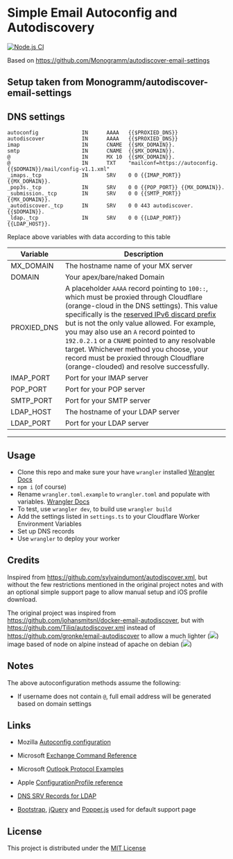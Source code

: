 # Simple Email Autoconfig and Autodiscovery

[![Node.js CI](https://github.com/jhampton/autodiscover-cloudflare-worker/actions/workflows/basic_tests.yaml/badge.svg)](https://github.com/jhampton/autodiscover-cloudflare-worker/actions/workflows/basic_tests.yaml)

Based on https://github.com/Monogramm/autodiscover-email-settings

## Setup taken from Monogramm/autodiscover-email-settings

## DNS settings

    autoconfig              IN      AAAA   {{$PROXIED_DNS}}
    autodiscover            IN      AAAA   {{$PROXIED_DNS}}
    imap                    IN      CNAME  {{$MX_DOMAIN}}.
    smtp                    IN      CNAME  {{$MX_DOMAIN}}.
    @                       IN      MX 10  {{$MX_DOMAIN}}.
    @                       IN      TXT    "mailconf=https://autoconfig.{{$DOMAIN}}/mail/config-v1.1.xml"
    _imaps._tcp             IN      SRV    0 0 {{IMAP_PORT}} {{MX_DOMAIN}}.
    _pop3s._tcp             IN      SRV    0 0 {{POP_PORT}} {{MX_DOMAIN}}.
    _submission._tcp        IN      SRV    0 0 {{SMTP_PORT}} {{MX_DOMAIN}}.
    _autodiscover._tcp      IN      SRV    0 0 443 autodiscover.{{$DOMAIN}}.
    _ldap._tcp              IN      SRV    0 0 {{LDAP_PORT}} {{LDAP_HOST}}.

Replace above variables with data according to this table

| Variable        | Description                         |
| --------------- | ----------------------------------- |
| MX_DOMAIN       | The hostname name of your MX server |
| DOMAIN          | Your apex/bare/naked Domain         |
| PROXIED_DNS     | A placeholder `AAAA` record pointing to `100::`, which must be proxied through Cloudflare (orange-cloud in the DNS settings). This value specifically is the [reserved IPv6 discard prefix](https://tools.ietf.org/html/rfc6666) but is not the only value allowed. For example, you may also use an `A` record pointed to `192.0.2.1` or a `CNAME` pointed to any resolvable target. Whichever method you choose, your record must be proxied through Cloudflare (orange-clouded) and resolve successfully. |
| IMAP_PORT       | Port for your IMAP server           |
| POP_PORT        | Port for your POP server            |
| SMTP_PORT       | Port for your SMTP server           |
| LDAP_HOST       | The hostname of your LDAP server    |
| LDAP_PORT       | Port for your LDAP server           |

---

## Usage

- Clone this repo and make sure your have `wrangler` installed [Wrangler Docs](https://developers.cloudflare.com/workers/cli-wrangler/install-update#install)
- `npm i` (of course)
- Rename `wrangler.toml.example` to `wrangler.toml` and populate with variables. [Wrangler Docs](https://developers.cloudflare.com/workers/get-started/guide#6-preview-your-project)
- To test, use `wrangler dev`, to build use `wrangler build`
- Add the settings listed in `settings.ts` to your Cloudflare Worker Environment Variables
- Set up DNS records 
- Use `wrangler` to deploy your worker

## Credits

Inspired from <https://github.com/sylvaindumont/autodiscover.xml>, but without the few restrictions mentioned in the original project notes and with an optional simple support page to allow manual setup and iOS profile download.

The original project was inspired from <https://github.com/johansmitsnl/docker-email-autodiscover>, but with <https://github.com/Tiliq/autodiscover.xml> instead of <https://github.com/gronke/email-autodiscover> to allow a much lighter ([![](https://images.microbadger.com/badges/image/weboaks/autodiscover-email-settings.svg)](https://microbadger.com/images/weboaks/autodiscover-email-settings)) image based of node on alpine instead of apache on debian ([![](https://images.microbadger.com/badges/image/jsmitsnl/docker-email-autodiscover.svg)](https://microbadger.com/images/jsmitsnl/docker-email-autodiscover))

## Notes

The above autoconfiguration methods assume the following:

- If username does not contain `@`, full email address will be generated based on domain settings

## Links

- Mozilla [Autoconfig configuration](https://developer.mozilla.org/en-US/docs/Mozilla/Thunderbird/Autoconfiguration/FileFormat/HowTo)

- Microsoft [Exchange Command Reference](https://docs.microsoft.com/en-us/openspecs/exchange_server_protocols/ms-ascmd/1a3490f1-afe1-418a-aa92-6f630036d65a)
- Microsoft [Outlook Protocol Examples](https://docs.microsoft.com/en-us/openspecs/exchange_server_protocols/ms-oxdscli/f9ed4346-0116-4cf4-a03c-034e6b6dd965)

- Apple [ConfigurationProfile reference](https://developer.apple.com/library/archive/featuredarticles/iPhoneConfigurationProfileRef/index.html)

- [DNS SRV Records for LDAP](https://github.com/doctorjbeam/LDAPAutoDiscover)

- [Bootstrap](https://getbootstrap.com/), [jQuery](https://jquery.com/) and [Popper.js](https://popper.js.org/) used for default support page

## License

This project is distributed under the [MIT License](LICENSE)

